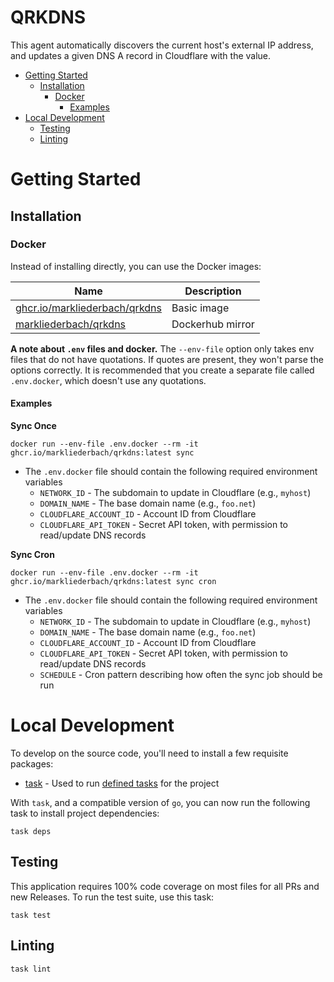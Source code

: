 # QRKDNS <!-- omit in toc -->
This agent automatically discovers the current host's external IP address, and updates a given DNS A record in Cloudflare with the value.

- [Getting Started](#getting-started)
  - [Installation](#installation)
    - [Docker](#docker)
      - [Examples](#examples)
- [Local Development](#local-development)
  - [Testing](#testing)
  - [Linting](#linting)

# Getting Started
## Installation
### Docker

Instead of installing directly, you can use the Docker images:

| Name | Description |
| ---- | ----------- |
| [ghcr.io/markliederbach/qrkdns](https://github.com/markliederbach/qrkdns/pkgs/container/qrkdns) | Basic image |
| [markliederbach/qrkdns](https://hub.docker.com/repository/docker/markliederbach/qrkdns)| Dockerhub mirror |

**A note about `.env` files and docker.** The `--env-file` option only takes env files that do not have quotations. If quotes are present, they won't parse the options correctly. It is recommended that you create a separate file called `.env.docker`, which doesn't use any quotations.


#### Examples

**Sync Once**
```console
docker run --env-file .env.docker --rm -it  ghcr.io/markliederbach/qrkdns:latest sync
```
- The `.env.docker` file should contain the following required environment variables
  - `NETWORK_ID` - The subdomain to update in Cloudflare (e.g., `myhost`)
  - `DOMAIN_NAME` - The base domain name (e.g., `foo.net`)
  - `CLOUDFLARE_ACCOUNT_ID` - Account ID from Cloudflare
  - `CLOUDFLARE_API_TOKEN` - Secret API token, with permission to read/update DNS records

**Sync Cron**
```console
docker run --env-file .env.docker --rm -it  ghcr.io/markliederbach/qrkdns:latest sync cron
```
- The `.env.docker` file should contain the following required environment variables
  - `NETWORK_ID` - The subdomain to update in Cloudflare (e.g., `myhost`)
  - `DOMAIN_NAME` - The base domain name (e.g., `foo.net`)
  - `CLOUDFLARE_ACCOUNT_ID` - Account ID from Cloudflare
  - `CLOUDFLARE_API_TOKEN` - Secret API token, with permission to read/update DNS records
  - `SCHEDULE` - Cron pattern describing how often the sync job should be run


# Local Development
To develop on the source code, you'll need to install a few requisite packages:
- [task](https://taskfile.dev/#/installation) - Used to run [defined tasks](https://github.com/markliederbach/qrkdns/blob/main/Taskfile.yml) for the project

With `task`, and a compatible version of `go`, you can now run the following task to install project dependencies:
```shell
task deps
```

## Testing
This application requires 100% code coverage on most files for all PRs and new Releases. To run the test suite, use this task:
```shell
task test
```

## Linting
```shell
task lint
```
